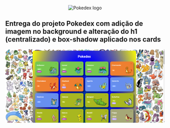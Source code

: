 <p align="center">
  <img alt="Pokedex logo" src=".github/pngegg.png" width="400px" />
</p>

## Entrega do projeto Pokedex com adição de imagem no background e alteração do h1 (centralizado) e box-shadow aplicado nos cards

<p align="center">
  <img alt="Screenshot" src="./assets/cover-readme.png" width="1000px" />
</p>
